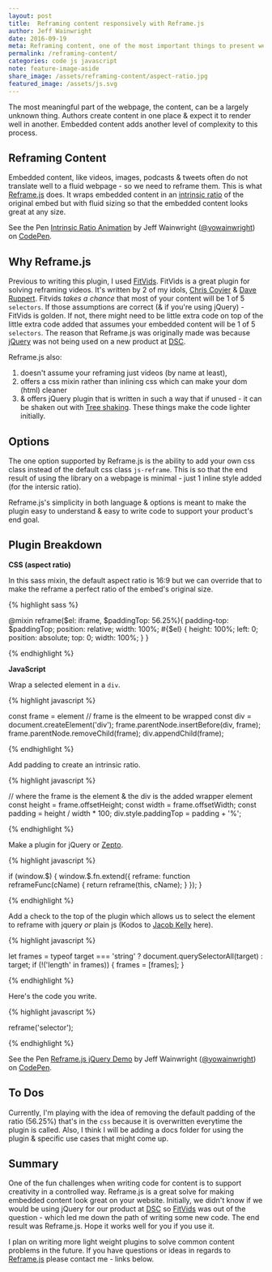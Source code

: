 ```yaml
---
layout: post
title:  Reframing content responsively with Reframe.js 
author: Jeff Wainwright
date: 2016-09-19
meta: Reframing content, one of the most important things to present well on a content site is embedded content.
permalink: /reframing-content/
categories: code js javascript
note: feature-image-aside
share_image: /assets/reframing-content/aspect-ratio.jpg
featured_image: /assets/js.svg
---
```


The most meaningful part of the webpage, the content, can be a largely unknown thing. Authors create content in one place & expect it to render well in another. Embedded content adds another level of complexity to this process.

## Reframing Content

Embedded content, like videos, images, podcasts & tweets often do not translate well to a fluid webpage - so we need to reframe them. This is what [Reframe.js](https://dollarshaveclub.github.io/reframe.js/) does. It wraps embedded content in an [intrinsic ratio](http://alistapart.com/article/creating-intrinsic-ratios-for-video) of the original embed but with fluid sizing so that the embedded content looks great at any size.

<p data-height="380" data-theme-id="0" data-slug-hash="qaaGYV" data-default-tab="result" data-user="yowainwright" data-embed-version="2" class="codepen">See the Pen <a href="http://codepen.io/yowainwright/pen/qaaGYV/">Intrinsic Ratio Animation</a> by Jeff Wainwright (<a href="http://codepen.io/yowainwright">@yowainwright</a>) on <a href="http://codepen.io">CodePen</a>.</p>
<script async src="//assets.codepen.io/assets/embed/ei.js"></script>

## Why Reframe.js

Previous to writing this plugin, I used [FitVids](http://fitvidsjs.com/). FitVids is a great plugin for solving reframing videos. It's written by 2 of my idols, [Chris Coyier](http://chriscoyier.net/) & [Dave Ruppert](http://daverupert.com/). Fitvids _takes a chance_ that most of your content will be 1 of 5 `selectors`. If those assumptions are correct (& if you're using jQuery) - FitVids is golden. If not, there might need to be little extra code on top of the little extra code added that assumes your embedded content will be 1 of 5 `selectors`. The reason that Reframe.js was originally made was because [jQuery](http://jquery.com/) was not being used on a new product at [DSC](http://dollarshaveclub.com).

Reframe.js also: 
1. doesn't assume your reframing just videos (by name at least), 
2. offers a css mixin rather than inlining css which can make your dom (html) cleaner 
3. & offers jQuery plugin that is written in such a way that if unused - it can be shaken out with [Tree shaking](https://medium.com/@Rich_Harris/tree-shaking-versus-dead-code-elimination-d3765df85c80#.ccnp22e5f).
These things make the code lighter initially.

## Options

The one option supported by Reframe.js is the ability to add your own css class instead of the default css class `js-reframe`. This is so that the end result of using the library on a webpage is minimal - just 1 inline style added (for the intersic ratio). 

Reframe.js's simplicity in both language & options is meant to make the plugin easy to understand & easy to write code to support your product's end goal. 

## Plugin Breakdown

**CSS (aspect ratio)**

In this sass mixin, the default aspect ratio is 16:9 but we can override that to make the reframe a perfect ratio of the embed's original size.

{% highlight sass %}

@mixin reframe($el: iframe, $paddingTop: 56.25%){
  padding-top: $paddingTop;
  position: relative;
  width: 100%;
  #{$el} {
    height: 100%;
    left: 0;
    position: absolute;
    top: 0;
    width: 100%;
  }
}

{% endhighlight %}

**JavaScript**

Wrap a selected element in a `div`.

{% highlight javascript %}

const frame = element // frame is the elmeent to be wrapped
const div = document.createElement('div');
frame.parentNode.insertBefore(div, frame);
frame.parentNode.removeChild(frame);
div.appendChild(frame);

{% endhighlight %}

Add padding to create an intrinsic ratio.

{% highlight javascript %}

// where the frame is the element & the div is the added wrapper element
const height = frame.offsetHeight;
const width = frame.offsetWidth;
const padding = height / width * 100;
div.style.paddingTop = padding + '%';

{% endhighlight %}

Make a plugin for jQuery or [Zepto](http://zeptojs.com/).

{% highlight javascript %}

if (window.$) {
  window.$.fn.extend({
    reframe: function reframeFunc(cName) {
      return reframe(this, cName);
    }
  });
}

{% endhighlight %}

Add a check to the top of the plugin which allows us to select the element to reframe with jquery _or_ plain js (Kodos to [Jacob Kelly](http://jakiestfu.com/) here).

{% highlight javascript %}

let frames = typeof target === 'string' ? document.querySelectorAll(target) : target;
if (!('length' in frames)) {
  frames = [frames];
}

{% endhighlight %}

Here's the code you write.

{% highlight javascript %}

reframe('selector');

{% endhighlight %}

<p data-height="380" data-theme-id="0" data-slug-hash="Gjjbak" data-default-tab="css,result" data-user="yowainwright" data-embed-version="2" class="codepen">See the Pen <a href="http://codepen.io/yowainwright/pen/Gjjbak/">Reframe.js jQuery Demo</a> by Jeff Wainwright (<a href="http://codepen.io/yowainwright">@yowainwright</a>) on <a href="http://codepen.io">CodePen</a>.</p>
<script async src="//assets.codepen.io/assets/embed/ei.js"></script>

## To Dos

Currently, I'm playing with the idea of removing the default padding of the ratio (56.25%) that's in the `css` because it is overwritten everytime the plugin is called.
Also, I think I will be adding a docs folder for using the plugin & specific use cases that might come up.

## Summary

One of the fun challenges when writing code for content is to support creativity in a controlled way. Reframe.js is a great solve for making embedded content look great on your website. Initially, we didn't know if we would be using jQuery for our product at [DSC](https://www.dollarshaveclub.com/) so [FitVids](http://fitvidsjs.com/) was out of the question - which led me down the path of writing some new code. The end result was Reframe.js. Hope it works well for you if you use it. 

I plan on writing more light weight plugins to solve common content problems in the future. If you have questions or ideas in regards to [Reframe.js](https://github.com/dollarshaveclub/reframe.js) please contact me - links below.  
